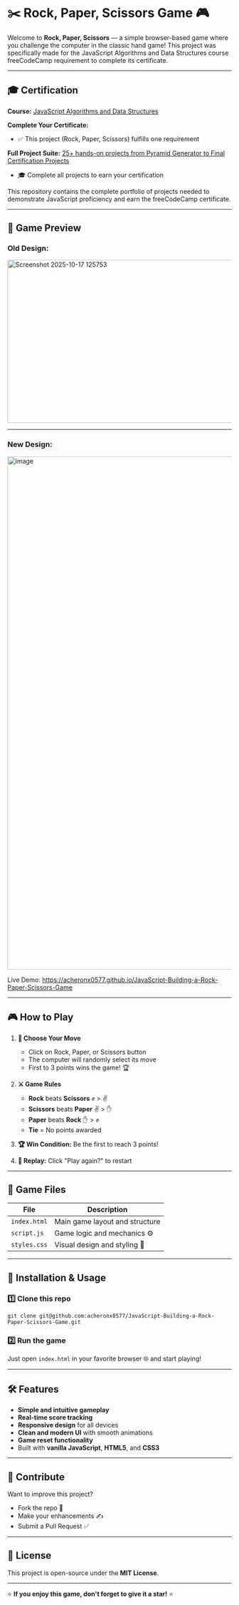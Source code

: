 # ✂️ Rock, Paper, Scissors Game 🎮

Welcome to **Rock, Paper, Scissors** — a simple browser-based game where you challenge the computer in the classic hand game! This project was specifically made for the JavaScript Algorithms and Data Structures course freeCodeCamp requirement to complete its certificate.

---

## 🎓 Certification

**Course:** [JavaScript Algorithms and Data Structures](https://www.freecodecamp.org/learn/javascript-algorithms-and-data-structures-v8)

**Complete Your Certificate:**
- ✅ This project (Rock, Paper, Scissors) fulfills one requirement

**Full Project Suite:** [25+ hands-on projects from Pyramid Generator to Final Certification Projects](https://github.com/acheronx0577/JavaScript-Algorithms-and-Data-Structures)
- 🎓 Complete all projects to earn your certification

This repository contains the complete portfolio of projects needed to demonstrate JavaScript proficiency and earn the freeCodeCamp certificate.

---

## 📸 Game Preview
### Old Design:
<img width="1617" height="366" alt="Screenshot 2025-10-17 125753" src="https://github.com/user-attachments/assets/c5420a06-618f-41dd-94ab-4bc52e14f609" />

---

### New Design:
<img width="912" height="1152" alt="image" src="https://github.com/user-attachments/assets/ff50ced0-b1a5-41a8-8849-c78afcff021d" />

Live Demo: https://acheronx0577.github.io/JavaScript-Building-a-Rock-Paper-Scissors-Game

---

## 🎮 How to Play

1. **🎯 Choose Your Move**
   - Click on Rock, Paper, or Scissors button
   - The computer will randomly select its move
   - First to 3 points wins the game! 🏆

2. **⚔️ Game Rules**
   - **Rock** beats **Scissors** ✊ > ✌️
   - **Scissors** beats **Paper** ✌️ > ✋
   - **Paper** beats **Rock** ✋ > ✊
   - **Tie** = No points awarded

3. **🏆 Win Condition:** Be the first to reach 3 points!
4. **🔄 Replay:** Click "Play again?" to restart

---

## 🧩 Game Files

| File | Description |
|------|--------------|
| `index.html` | Main game layout and structure |
| `script.js` | Game logic and mechanics ⚙️ |
| `styles.css` | Visual design and styling 🎨 |

---

## 🧰 Installation & Usage

### 1️⃣ Clone this repo
```
git clone git@github.com:acheronx0577/JavaScript-Building-a-Rock-Paper-Scissors-Game.git
```

### 2️⃣ Run the game
Just open `index.html` in your favorite browser 🌐 and start playing!

---

## 🛠️ Features

- **Simple and intuitive gameplay**
- **Real-time score tracking**
- **Responsive design** for all devices
- **Clean and modern UI** with smooth animations
- **Game reset functionality**
- Built with **vanilla JavaScript**, **HTML5**, and **CSS3**

---

## 🤝 Contribute

Want to improve this project?  
- Fork the repo 🍴  
- Make your enhancements ✍️  
- Submit a Pull Request ✅  

---

## 📜 License

This project is open-source under the **MIT License**.

---

⭐ **If you enjoy this game, don't forget to give it a star!** ⭐
